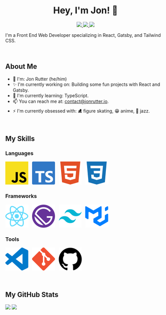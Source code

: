 <h1 align="center">Hey, I'm Jon! 👋</h1>

<p align="center">
  <a href="https://www.linkedin.com/in/rutterjt/">
    <img src="https://img.shields.io/badge/LinkedIn-0A66C2?style=for-the-badge&logo=linkedin" />
  </a>
  <a href="https://www.jonrutter.io/">
    <img src="https://img.shields.io/badge/Portfolio-0cbaea?style=for-the-badge" />
  </a>
  <a href="https://twitter.com/rutterjt/">
   <img src="https://img.shields.io/badge/Twitter-1DA1F2?style=for-the-badge&logo=twitter&logoColor=ffffff" />
  </a>
</p>
 
I'm a Front End Web Developer specializing in React, Gatsby, and Tailwind CSS.

<br />

## About Me

- 👋 I'm: Jon Rutter (he/him)
- ✨ I'm currently working on: Building some fun projects with React and Gatsby.
- 🌱 I'm currently learning: TypeScript.
- 📫 You can reach me at: [contact@jonrutter.io](mailto:contact@jonrutter.io).
- ⚡ I'm currently obsessed with: ⛸ figure skating, 😁 anime, 🎷 jazz.

<br />

## My Skills


<h3>Languages</h3>

<p>
  <a href="https://developer.mozilla.org/en-US/docs/Web/JavaScript" title="JavaScript"><img src="./images/javascript.svg" alt="JavaScript" /></a>&nbsp;&nbsp;
  <a href="https://www.typescriptlang.org/" title="TypeScript"><img src="./images/typescript.svg" alt="TypeScript" /></a>&nbsp;&nbsp;
  <a href="https://developer.mozilla.org/en-US/docs/Web/HTML" title="HTML"><img src="./images/html.svg" alt="HTML" /></a>&nbsp;&nbsp;
  <a href="https://developer.mozilla.org/en-US/docs/Web/CSS" title="CSS"><img src="./images/css.svg" alt="CSS" /></a>&nbsp;&nbsp;
</p>

<h3>Frameworks</h3>

<p>
  <a href="https://reactjs.org/" title="React"><img src="./images/react.svg" alt="React" /></a>&nbsp;&nbsp;
  <a href="https://www.gatsbyjs.com/" title="Gatsby"><img src="./images/gatsby.svg" alt="Gatsby" /></a>&nbsp;&nbsp;
  <a href="https://tailwindcss.com/" title="Tailwind CSS"><img src="./images/tailwindcss.svg" alt="Tailwind CSS" /></a>&nbsp;&nbsp;
  <a href="https://mui.com/" title="Material UI"><img src="./images/mui.svg" alt="Material UI" /></a>&nbsp;&nbsp;
</p>

<h3>Tools</h3>

<p>
  <a href="https://code.visualstudio.com/" title="VS Code"><img src="./images/visualstudiocode.svg" alt="VS Code" /></a>&nbsp;&nbsp;
  <a href="https://git-scm.com/" title="Git"><img src="./images/git.svg" alt="Git" /></a>&nbsp;&nbsp;
  <a href="https://github.com/" title="Github"><img src="./images/github.svg" alt="Github" /></a>&nbsp;&nbsp;
</p>


<!-- <h3 align="center">Languages</h3>

<p align="center">
  <a href="https://developer.mozilla.org/en-US/docs/Web/JavaScript">
    <img src="https://img.shields.io/badge/JavaScript-F7DF1E?style=for-the-badge&logo=javascript&logoColor=000" height="32"  />
  </a>
    <a href="https://www.typescriptlang.org/">
      <img src="https://img.shields.io/badge/TypeScript-3178C6?style=for-the-badge&logo=typescript&logoColor=fff" height="32"  />
    </a>
  <a href="https://developer.mozilla.org/en-US/docs/Web/HTML">
  <img src="https://img.shields.io/badge/HTML5-E34F26?style=for-the-badge&logo=html5&logoColor=fff" height="32" />
  </a>
  <a href="https://developer.mozilla.org/en-US/docs/Web/CSS">
    <img src="https://img.shields.io/badge/CSS3-1572B6?style=for-the-badge&logo=css3&logoColor=fff" height="32" />
  </a>
</p>
 -->
<!-- <h3 align="center">Technologies</h3>

<p align="center">
  <a href="https://reactjs.org/">
    <img src="https://img.shields.io/badge/React-61DAFB?style=for-the-badge&logo=react&logoColor=000" height="32" />
  </a>
  <a href="https://redux.js.org/">
    <img src="https://img.shields.io/badge/Redux-764ABC?style=for-the-badge&logo=redux&logoColor=fff" height="32" />
  </a>
  <a href="https://www.gatsbyjs.com/">
    <img src="https://img.shields.io/badge/Gatsby-663399?style=for-the-badge&logo=gatsby&logoColor=fff" height="32" />
  </a>
  <a href="https://mui.com/">
    <img src="https://img.shields.io/badge/MUI-007FFF?style=for-the-badge&logo=mui&logoColor=fff" height="32" />
  </a>
  <a href="https://tailwindcss.com/">
    <img src="https://img.shields.io/badge/Tailwind-06B6D4?style=for-the-badge&logo=tailwindcss&logoColor=fff" height="32" />
  </a>
  <a href="https://en.wikipedia.org/wiki/Linux">
    <img src="https://img.shields.io/badge/Linux-FCC624?style=for-the-badge&logo=linux&logoColor=000" height="32" />
  </a>
  <a href="https://nodejs.org/">
    <img src="https://img.shields.io/badge/NodeJS-339933?style=for-the-badge&logo=nodedotjs&logoColor=fff" height="32" />
  </a>
  <a href="https://www.mongodb.com/">
    <img src="https://img.shields.io/badge/MongoDb-47A248?style=for-the-badge&logo=mongodb&logoColor=fff" height="32" /> 
  </a>
</p>
 -->

<!-- <h3 align="center">Tools</h3>

<p align="center">
  <a href="https://code.visualstudio.com/">
    <img src="https://img.shields.io/badge/VSCODE-007ACC?style=for-the-badge&logo=visualstudiocode&logoColor=fff" height="32" />
  </a>
  <a href="https://git-scm.com/">
    <img src="https://img.shields.io/badge/Git-F05032?style=for-the-badge&logo=git&logoColor=fff" height="32" />
  </a>
  <a href="https://github.com/">
    <img src="https://img.shields.io/badge/GitHub-181717?style=for-the-badge&logo=github&logoColor=fff" height="32" />
  </a>
</p>
 -->
<br />


<h2>My GitHub Stats</h2>

<a align="center" href="https://github.com/rutterjt" style="text-decoration: none">
  <img src="https://github-readme-stats.vercel.app/api?username=rutterjt&count_private=true&hide=stars" />
</a>
<a align="center" href="https://github.com/rutterjt">
  <img src="https://github-readme-stats.vercel.app/api/top-langs/?username=rutterjt&layout=compact&hide=python" />
</a>
